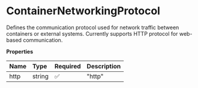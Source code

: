 # ContainerNetworkingProtocol

Defines the communication protocol used for network traffic between containers or external systems. Currently supports HTTP protocol for web-based communication.

**Properties**

| Name | Type   | Required | Description |
| :--- | :----- | :------- | :---------- |
| http | string | ✅       | "http"      |
